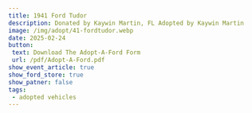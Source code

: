```yaml
---
title: 1941 Ford Tudor
description: Donated by Kaywin Martin, FL Adopted by Kaywin Martin
image: /img/adopt/41-fordtudor.webp
date: 2025-02-24
button: 
 text: Download The Adopt-A-Ford Form
 url: /pdf/Adopt-A-Ford.pdf
show_event_article: true
show_ford_store: true
show_patner: false
tags: 
 - adopted vehicles
---
```



